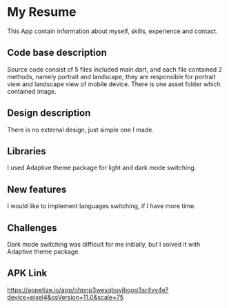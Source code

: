 # My Resume

This App contain information about myself, skills, experience and contact.

## Code base description
Source code consist of 5 files included main.dart, and each file contained 2 methods, namely portrait and landscape, they are responsible for 
portrait view and landscape view of mobile device.
There is one asset folder which contained image.

## Design description
There is no external design, just simple one I made.

## Libraries
 I used Adaptive theme package for light and dark mode switching.
 
## New features
I would like to implement languages switching, if I have more time.

## Challenges
Dark mode switching was difficult for me initially, but I solved it with Adaptive theme package.

## APK Link
https://appetize.io/app/ohpnp3wesqbuyjbqog3sr4vy4e?device=pixel4&osVersion=11.0&scale=75